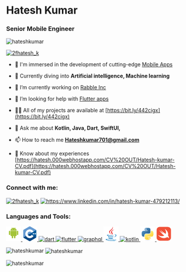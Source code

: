 
<h1 align="left">Hatesh Kumar</h1>
<h3 align="left">Senior Mobile Engineer</h3>

<p align="left"> <img src="https://komarev.com/ghpvc/?username=hateshkumar&label=Profile%20views&color=0e75b6&style=flat" alt="hateshkumar" /> </p>

<p align="left"> <a href="https://twitter.com/2fhatesh_k" target="blank"><img src="https://img.shields.io/twitter/follow/2fhatesh_k?logo=twitter&style=for-the-badge" alt="2fhatesh_k" /></a> </p>

- 🔭 I'm immersed in the development of cutting-edge [Mobile Apps](https://bit.ly/442cigx)

- 🤖 Currently diving into **Artificial intelligence, Machine learning**

- 🔭 I’m currently working on [Rabble Inc](https://apps.apple.com/gb/app/rabble/id6450045487)

- 🤝 I’m looking for help with [Flutter apps](https://flutter.dev/)

- 👨‍💻 All of my projects are available at [https://bit.ly/442cigx](https://bit.ly/442cigx)

- 💬 Ask me about **Kotlin, Java, Dart, SwiftUI,**

- 📫 How to reach me **Hateshkumar701@gmail.com**

- 📄 Know about my experiences [https://hatesh.000webhostapp.com/CV%20OUT/Hatesh-kumar-CV.pdf](https://hatesh.000webhostapp.com/CV%20OUT/Hatesh-kumar-CV.pdf)

<h3 align="left">Connect with me:</h3>
<p align="left">
<a href="https://twitter.com/2fhatesh_k" target="blank"><img align="center" src="https://raw.githubusercontent.com/rahuldkjain/github-profile-readme-generator/master/src/images/icons/Social/twitter.svg" alt="2fhatesh_k" height="30" width="40" /></a>
<a href="https://linkedin.com/in/https://www.linkedin.com/in/hatesh-kumar-479212113/" target="blank"><img align="center" src="https://raw.githubusercontent.com/rahuldkjain/github-profile-readme-generator/master/src/images/icons/Social/linked-in-alt.svg" alt="https://www.linkedin.com/in/hatesh-kumar-479212113/" height="30" width="40" /></a>
</p>

<h3 align="left">Languages and Tools:</h3>
<p align="left"> <a href="https://developer.android.com" target="_blank" rel="noreferrer"> <img src="https://raw.githubusercontent.com/devicons/devicon/master/icons/android/android-original-wordmark.svg" alt="android" width="40" height="40"/> </a> <a href="https://www.w3schools.com/cpp/" target="_blank" rel="noreferrer"> <img src="https://raw.githubusercontent.com/devicons/devicon/master/icons/cplusplus/cplusplus-original.svg" alt="cplusplus" width="40" height="40"/> </a> <a href="https://dart.dev" target="_blank" rel="noreferrer"> <img src="https://www.vectorlogo.zone/logos/dartlang/dartlang-icon.svg" alt="dart" width="40" height="40"/> </a> <a href="https://flutter.dev" target="_blank" rel="noreferrer"> <img src="https://www.vectorlogo.zone/logos/flutterio/flutterio-icon.svg" alt="flutter" width="40" height="40"/> </a> <a href="https://graphql.org" target="_blank" rel="noreferrer"> <img src="https://www.vectorlogo.zone/logos/graphql/graphql-icon.svg" alt="graphql" width="40" height="40"/> </a> <a href="https://www.java.com" target="_blank" rel="noreferrer"> <img src="https://raw.githubusercontent.com/devicons/devicon/master/icons/java/java-original.svg" alt="java" width="40" height="40"/> </a> <a href="https://kotlinlang.org" target="_blank" rel="noreferrer"> <img src="https://www.vectorlogo.zone/logos/kotlinlang/kotlinlang-icon.svg" alt="kotlin" width="40" height="40"/> </a> <a href="https://www.python.org" target="_blank" rel="noreferrer"> <img src="https://raw.githubusercontent.com/devicons/devicon/master/icons/python/python-original.svg" alt="python" width="40" height="40"/> </a> <a href="https://developer.apple.com/swift/" target="_blank" rel="noreferrer"> <img src="https://raw.githubusercontent.com/devicons/devicon/master/icons/swift/swift-original.svg" alt="swift" width="40" height="40"/> </a> </p>

<p><img align="left" src="https://github-readme-stats.vercel.app/api/top-langs?username=hateshkumar&show_icons=true&locale=en&layout=compact" alt="hateshkumar" /></p>

<p>&nbsp;<img align="center" src="https://github-readme-stats.vercel.app/api?username=hateshkumar&show_icons=true&locale=en" alt="hateshkumar" /></p>

<p><img align="center" src="https://github-readme-streak-stats.herokuapp.com/?user=hateshkumar&" alt="hateshkumar" /></p>
